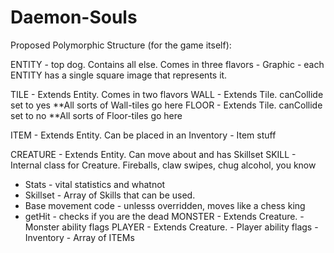 # Daemon-Souls

Proposed Polymorphic Structure (for the game itself):
  
  ENTITY - top dog. Contains all else. Comes in three flavors
    - Graphic - each ENTITY has a single square image that represents it.
    
   TILE - Extends Entity. Comes in two flavors
      WALL - Extends Tile. canCollide set to yes
       **All sorts of Wall-tiles go here
     FLOOR - Extends Tile. canCollide set to no
        **All sorts of Floor-tiles go here
    
   ITEM - Extends Entity. Can be placed in an Inventory
     - Item stuff
    
  CREATURE - Extends Entity. Can move about and has Skillset
    SKILL - Internal class for Creature. Fireballs, claw swipes, chug alcohol, you know
   - Stats - vital statistics and whatnot
   - Skillset - Array of Skills that can be used.
   - Base movement code - unlesss overridden, moves like a chess king
   - getHit - checks if you are the dead
    MONSTER - Extends Creature.
    - Monster ability flags
    PLAYER - Extends Creature.
    - Player ability flags
    - Inventory - Array of ITEMs
    
      
